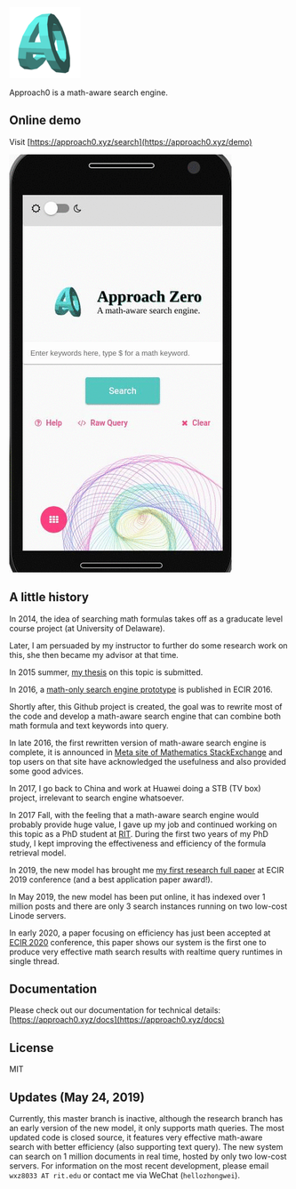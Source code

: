 ![](https://github.com/approach0/guide/blob/master/content/static/logo.png?raw=true)

Approach0 is a math-aware search engine.

## Online demo
Visit [https://approach0.xyz/search](https://approach0.xyz/demo)

![](https://github.com/approach0/guide/blob/master/content/static/mix-query.gif?raw=true)

## A little history
In 2014, the idea of searching math formulas takes off as a graducate level course project (at University of Delaware).

Later, I am persuaded by my instructor to further do some research work on this, she then became my advisor at that time.

In 2015 summer, [my thesis](https://github.com/tkhost/tkhost.github.io/raw/master/opmes/thesis-ref.pdf) on this topic is submitted.

In 2016, a [math-only search engine prototype](https://github.com/tkhost/tkhost.github.io/raw/master/opmes/ecir2016.pdf) is published in ECIR 2016.

Shortly after, this Github project is created, the goal was to rewrite most of the code and develop a math-aware search engine that can combine both math formula and text keywords into query.

In late 2016, the first rewritten version of math-aware search engine is complete, it is announced in [Meta site of Mathematics StackExchange](https://math.meta.stackexchange.com/questions/24978) and top users on that site have acknowledged the usefulness and also provided some good advices.

In 2017, I go back to China and work at Huawei doing a STB (TV box) project, irrelevant to search engine whatsoever.

In 2017 Fall, with the feeling that a math-aware search engine would probably provide huge value, I gave up my job and continued working on this topic as a PhD student at [RIT](https://www.cs.rit.edu/~dprl/members.html).
During the first two years of my PhD study, I kept improving the effectiveness and efficiency of the formula retrieval model.

In 2019, the new model has brought me [my first research full paper](http://ecir2019.org/best-paper-awards/) at ECIR 2019 conference (and a best application paper award!).

In May 2019, the new model has been put online, it has indexed over 1 million posts and there are only 3 search instances running on two low-cost Linode servers.

In early 2020, a paper focusing on efficiency has just been accepted at [ECIR 2020](https://link.springer.com/chapter/10.1007/978-3-030-45439-5_47) conference, this paper shows our system is the first one to produce very effective math search results with realtime query runtimes in single thread.

## Documentation
Please check out our documentation for technical details:
[https://approach0.xyz/docs](https://approach0.xyz/docs)

## License
MIT

## Updates (May 24, 2019)
Currently, this master branch is inactive, although the research branch has an early version of the new model, it only supports math queries.
The most updated code is closed source, it features very effective math-aware search with better efficiency (also supporting text query).
The new system can search on 1 million documents in real time, hosted by only two low-cost servers.
For information on the most recent development, please email `wxz8033 AT rit.edu` or contact me via WeChat (`hellozhongwei`).

